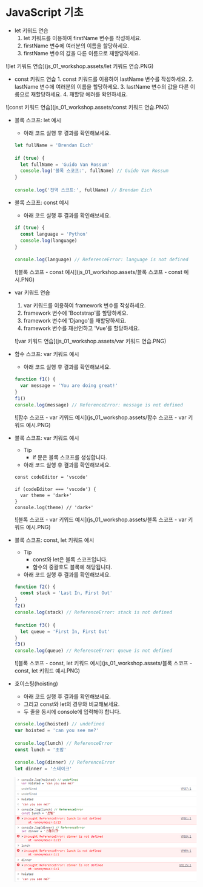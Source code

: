 # JavaScript 기초

- let 키워드 연습
  1. let 키워드를 이용하여 firstName 변수를 작성하세요.
  2. firstName 변수에 여러분의 이름을 할당하세요.
  3. firstName 변수의 값을 다른 이름으로 재할당하세요.

![let 키워드 연습](js_01_workshop.assets/let 키워드 연습.PNG)

- const 키워드 연습
      1. const 키워드를 이용하여 lastName 변수를 작성하세요.
      2. lastName 변수에 여러분의 이름을 할당하세요.
      3. lastName 변수의 값을 다른 이름으로 재할당하세요.
      4. 재할당 에러를 확인하세요.

![const 키워드 연습](js_01_workshop.assets/const 키워드 연습.PNG)

- 블록 스코프: let 예시

  - 아래 코드 실행 후 결과를 확인해보세요.

  ```js
  let fullName = 'Brendan Eich'
  
  if (true) {
  	let fullName = 'Guido Van Rossum'
  	console.log('블록 스코프:', fullName) // Guido Van Rossum
  }
  
  console.log('전역 스코프:', fullName) // Brendan Eich
  ```

- 블록 스코프: const 예시

  - 아래 코드 실행 후 결과를 확인해보세요.

  ```js
  if (true) {
    const language = 'Python'
    console.log(language)
  }
  
  console.log(language) // ReferenceError: language is not defined
  ```

  ![블록 스코프 - const 예시](js_01_workshop.assets/블록 스코프 - const 예시.PNG)

- var 키워드 연습

  1. var 키워드를 이용하여 framework 변수를 작성하세요.
  2. framework 변수에 'Bootstrap'를 할당하세요.
  3. framework 변수에 'Django'를 재할당하세요.
  4. framework 변수를 재선언하고 'Vue'를 할당하세요.

  ![var 키워드 연습](js_01_workshop.assets/var 키워드 연습.PNG)

- 함수 스코프: var 키워드 예시

  - 아래 코드 실행 후 결과를 확인해보세요.

  ```js
  function f1() {
    var message = 'You are doing great!'
  }
  f1()
  console.log(message) // ReferenceError: message is not defined
  ```

  ![함수 스코프 - var 키워드 예시](js_01_workshop.assets/함수 스코프 - var 키워드 예시.PNG)

- 블록 스코프: var 키워드 예시

  - Tip
    - if 문은 블록 스코프를 생성합니다.
  - 아래 코드 실행 후 결과를 확인해보세요.

  ```JS
  const codeEditor = 'vscode'
  
  if (codeEditor === 'vscode') {
    var theme = 'dark+'
  }
  console.log(theme) // 'dark+'
  ```

  ![블록 스코프 - var 키워드 예시](js_01_workshop.assets/블록 스코프 - var 키워드 예시.PNG)

- 블록 스코프: const, let 키워드 예시

  - Tip
    - const와 let은 블록 스코프입니다.
    - 함수의 중괄호도 블록에 해당됩니다.
  - 아래 코드 실행 후 결과를 확인해보세요.

  ```js
  function f2() {
    const stack = 'Last In, First Out'
  }
  f2()
  console.log(stack) // ReferenceError: stack is not defined
  
  function f3() {
    let queue = 'First In, First Out'
  }
  f3()
  console.log(queue) // ReferenceError: queue is not defined
  ```

  ![블록 스코프 - const, let 키워드 예시](js_01_workshop.assets/블록 스코프 - const, let 키워드 예시.PNG)

- 호이스팅(hoisting)

  - 아래 코드 실행 후 결과를 확인해보세요.
  - 그리고 const와 let의 경우와 비교해보세요.
  - 두 줄을 동시에 console에 입력해야 합니다.

  ```js
  console.log(hoisted) // undefined
  var hoisted = 'can you see me?'
  
  console.log(lunch) // ReferenceError
  const lunch = '초밥'
  
  console.log(dinner) // ReferenceError
  let dinner = '스테이크'
  ```

  ![호이스팅](js_01_workshop.assets/호이스팅.PNG)